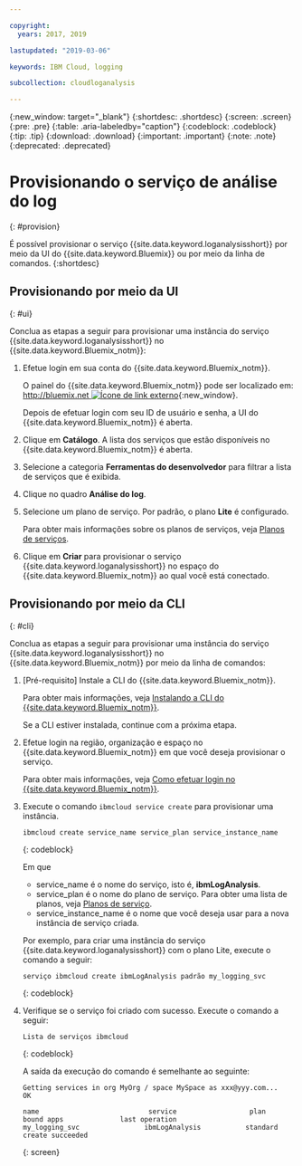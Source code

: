 ```yaml
---

copyright:
  years: 2017, 2019

lastupdated: "2019-03-06"

keywords: IBM Cloud, logging

subcollection: cloudloganalysis

---
```


{:new_window: target="_blank"}
{:shortdesc: .shortdesc}
{:screen: .screen}
{:pre: .pre}
{:table: .aria-labeledby="caption"}
{:codeblock: .codeblock}
{:tip: .tip}
{:download: .download}
{:important: .important}
{:note: .note}
{:deprecated: .deprecated}


# Provisionando o serviço de análise do log
{: #provision}

É possível provisionar o serviço {{site.data.keyword.loganalysisshort}} por meio da UI do {{site.data.keyword.Bluemix}} ou por meio da linha de comandos.
{:shortdesc}


## Provisionando por meio da UI
{: #ui}

Conclua as etapas a seguir para provisionar uma instância do serviço {{site.data.keyword.loganalysisshort}} no {{site.data.keyword.Bluemix_notm}}:

1. Efetue login em sua conta do {{site.data.keyword.Bluemix_notm}}.

    O painel do {{site.data.keyword.Bluemix_notm}} pode ser localizado em: [http://bluemix.net ![Ícone de link externo](../../../icons/launch-glyph.svg "Ícone de link externo")](http://bluemix.net){:new_window}.
    
	Depois de efetuar login com seu ID de usuário e senha, a UI do {{site.data.keyword.Bluemix_notm}} é aberta.

2. Clique em **Catálogo**. A lista dos serviços que estão disponíveis no {{site.data.keyword.Bluemix_notm}} é aberta.

3. Selecione a categoria **Ferramentas do desenvolvedor** para filtrar a lista de serviços que é exibida.

4. Clique no quadro **Análise do log**.

5. Selecione um plano de serviço. Por padrão, o plano **Lite** é configurado.

    Para obter mais informações sobre os planos de serviços, veja [Planos de serviços](/docs/services/CloudLogAnalysis?topic=cloudloganalysis-log_analysis_ov#plans).
	
6. Clique em **Criar** para provisionar o serviço {{site.data.keyword.loganalysisshort}} no espaço do {{site.data.keyword.Bluemix_notm}} ao qual você está conectado.
  
 

## Provisionando por meio da CLI
{: #cli}

Conclua as etapas a seguir para provisionar uma instância do serviço {{site.data.keyword.loganalysisshort}} no {{site.data.keyword.Bluemix_notm}} por meio da linha de comandos:

1. [Pré-requisito] Instale a CLI do {{site.data.keyword.Bluemix_notm}}.

   Para obter mais informações, veja [Instalando a CLI do {{site.data.keyword.Bluemix_notm}}](/docs/cli?topic=cloud-cli-ibmcloud-cli#overview).
   
   Se a CLI estiver instalada, continue com a próxima etapa.
    
2. Efetue login na região, organização e espaço no {{site.data.keyword.Bluemix_notm}} em que você deseja provisionar o serviço. 

    Para obter mais informações, veja [Como efetuar login no {{site.data.keyword.Bluemix_notm}}](/docs/services/CloudLogAnalysis/qa?topic=cloudloganalysis-cli_qa#login).
	
3. Execute o comando `ibmcloud service create` para provisionar uma instância.

    ```
	ibmcloud create service_name service_plan service_instance_name
	```
	{: codeblock}
	
	Em que
	
	* service_name é o nome do serviço, isto é, **ibmLogAnalysis**.
	* service_plan é o nome do plano de serviço. Para obter uma lista de planos, veja [Planos de serviço](/docs/services/CloudLogAnalysis?topic=cloudloganalysis-log_analysis_ov#plans).
	* service_instance_name é o nome que você deseja usar para a nova instância de serviço criada.

	Por exemplo, para criar uma instância do serviço {{site.data.keyword.loganalysisshort}} com o plano Lite, execute o comando a seguir:
	
	```
	serviço ibmcloud create ibmLogAnalysis padrão my_logging_svc
	```
	{: codeblock}
	
4. Verifique se o serviço foi criado com sucesso. Execute o comando a seguir:

    ```	
	Lista de serviços ibmcloud
	```
	{: codeblock}
	
	A saída da execução do comando é semelhante ao seguinte:
	
	```
    Getting services in org MyOrg / space MySpace as xxx@yyy.com...
    OK
    
    name                           service                  plan                   bound apps              last operation
    my_logging_svc                ibmLogAnalysis           standard                                        create succeeded
	```
	{: screen}

	



